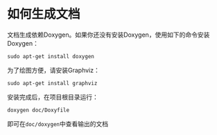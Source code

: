 # 如何生成文档

文档生成依赖Doxygen。如果你还没有安装Doxygen，使用如下的命令安装Doxygen：

```shell
sudo apt-get install doxygen
```

为了绘图方便，请安装Graphviz：

```shell
sudo apt-get install graphviz
```

安装完成后，在项目根目录运行：

```shell
doxygen doc/Doxyfile
```

即可在`doc/doxygen`中查看输出的文档